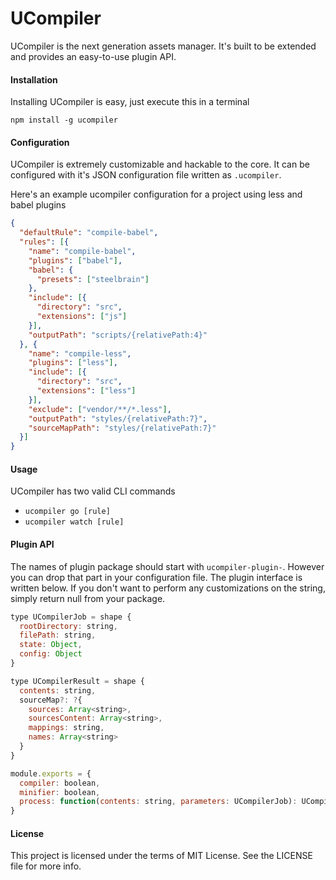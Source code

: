 UCompiler
=========

UCompiler is the next generation assets manager. It's built to be extended and provides an easy-to-use plugin API.

#### Installation

Installing UCompiler is easy, just execute this in a terminal

```
npm install -g ucompiler
```

#### Configuration

UCompiler is extremely customizable and hackable to the core. It can be configured with it's JSON configuration
file written as `.ucompiler`.

Here's an example ucompiler configuration for a project using less and babel plugins

```json
{
  "defaultRule": "compile-babel",
  "rules": [{
    "name": "compile-babel",
    "plugins": ["babel"],
    "babel": {
      "presets": ["steelbrain"]
    },
    "include": [{
      "directory": "src",
      "extensions": ["js"]
    }],
    "outputPath": "scripts/{relativePath:4}"
  }, {
    "name": "compile-less",
    "plugins": ["less"],
    "include": [{
      "directory": "src",
      "extensions": ["less"]
    }],
    "exclude": ["vendor/**/*.less"],
    "outputPath": "styles/{relativePath:7}",
    "sourceMapPath": "styles/{relativePath:7}"
  }]
}
```

#### Usage

UCompiler has two valid CLI commands

 - `ucompiler go [rule]`
 - `ucompiler watch [rule]`

#### Plugin API

The names of plugin package should start with `ucompiler-plugin-`. However you can drop that part in your
configuration file. The plugin interface is written below. If you don't want to perform any customizations
on the string, simply return null from your package.

```js
type UCompilerJob = shape {
  rootDirectory: string,
  filePath: string,
  state: Object,
  config: Object
}

type UCompilerResult = shape {
  contents: string,
  sourceMap?: ?{
    sources: Array<string>,
    sourcesContent: Array<string>,
    mappings: string,
    names: Array<string>
  }
}

module.exports = {
  compiler: boolean,
  minifier: boolean,
  process: function(contents: string, parameters: UCompilerJob): UCompilerResult | Promise<UCompilerResult>
}
```

#### License

This project is licensed under the terms of MIT License. See the LICENSE file for more info.
